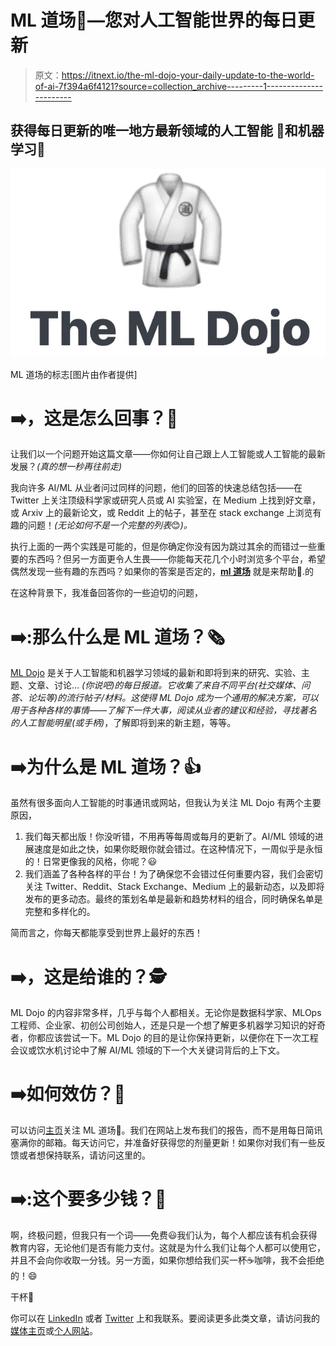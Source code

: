 # ML 道场🥋—您对人工智能世界的每日更新

> 原文：<https://itnext.io/the-ml-dojo-your-daily-update-to-the-world-of-ai-7f394a6f4121?source=collection_archive---------1----------------------->

## 获得**每日更新的唯一地方**最新领域的**人工智能** 🧠和**机器学习**🤖

![](img/51322cd2257bdfb77f2a1ed57d092900.png)

ML 道场的标志[图片由作者提供]

# ➡️，这是怎么回事？🤔

让我们以一个问题开始这篇文章——你如何让自己跟上人工智能或人工智能的最新发展？*(真的想一秒再往前走)*

我向许多 AI/ML 从业者问过同样的问题，他们的回答的快速总结包括——在 Twitter 上关注顶级科学家或研究人员或 AI 实验室，在 Medium 上找到好文章，或 Arxiv 上的最新论文，或 Reddit 上的帖子，甚至在 stack exchange 上浏览有趣的问题！*(无论如何不是一个完整的列表*😊*)。*

执行上面的一两个实践是可能的，但是你确定你没有因为跳过其余的而错过一些重要的东西吗？但另一方面更令人生畏——你能每天花几个小时浏览多个平台，希望偶然发现一些有趣的东西吗？如果你的答案是否定的，[**ml 道场**](https://mohitmayank.com/themldojo/) 就是来帮助🖖.的

在这种背景下，我准备回答你的一些迫切的问题，

# ➡️:那么什么是 ML 道场？🗞

[ML Dojo](https://mohitmayank.com/themldojo/) 是关于人工智能和机器学习领域的最新和即将到来的研究、实验、主题、文章、讨论… *(你说吧)*的每日报道。它收集了来自不同平台*(社交媒体、问答、论坛等)*的流行帖子/材料。这使得 ML Dojo 成为一个通用的解决方案，可以用于各种各样的事情——了解下一件大事，阅读从业者的建议和经验，寻找著名的人工智能明星*(或手柄)*，了解即将到来的新主题，等等。

# ➡️为什么是 ML 道场？👍

虽然有很多面向人工智能的时事通讯或网站，但我认为关注 ML Dojo 有两个主要原因，

1.  我们每天都出版！你没听错，不用再等每周或每月的更新了。AI/ML 领域的进展速度是如此之快，如果你眨眼你就会错过。在这种情况下，一周似乎是永恒的！日常更像我的风格，你呢？😃
2.  我们涵盖了各种各样的平台！为了确保您不会错过任何重要内容，我们会密切关注 Twitter、Reddit、Stack Exchange、Medium 上的最新动态，以及即将发布的更多动态。最终的策划名单是最新和趋势材料的组合，同时确保名单是完整和多样化的。

简而言之，你每天都能享受到世界上最好的东西！

# ➡️，这是给谁的？🕵

ML Dojo 的内容非常多样，几乎与每个人都相关。无论你是数据科学家、MLOps 工程师、企业家、初创公司创始人，还是只是一个想了解更多机器学习知识的好奇者，你都应该尝试一下。ML Dojo 的目的是让你保持更新，以便你在下一次工程会议或饮水机讨论中了解 AI/ML 领域的下一个大关键词背后的上下文。

# ➡️如何效仿？👣

可以访问[主页](https://mohitmayank.com/themldojo/)关注 ML 道场🥋。我们在网站上发布我们的报告，而不是用每日简讯塞满你的邮箱。每天访问它，并准备好获得您的剂量更新！如果你对我们有一些反馈或者想保持联系，请访问这里的。

# ➡️:这个要多少钱？💸

啊，终极问题，但我只有一个词——免费😃我们认为，每个人都应该有机会获得教育内容，无论他们是否有能力支付。这就是为什么我们让每个人都可以使用它，并且不会向你收取一分钱。另一方面，如果你想给我们买一杯☕️咖啡，我不会拒绝的！😄

干杯🖖

你可以在 [LinkedIn](https://www.linkedin.com/in/imohitmayank) 或者 [Twitter](https://twitter.com/imohitmayank) 上和我联系。要阅读更多此类文章，请访问我的[媒体主页](https://mohitmayank.medium.com/)或[个人网站](http://www.mohitmayank.com)。